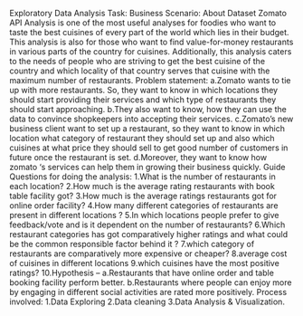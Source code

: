 Exploratory Data Analysis Task:
Business Scenario:
           About Dataset
Zomato API Analysis is one of the most useful analyses for foodies who want to taste the best cuisines of every part of the world which lies in their budget. This analysis is also for those who want to find value-for-money restaurants in various parts of the country for cuisines. Additionally, this analysis caters to the needs of people who are striving to get the best cuisine of the country and which locality of that country serves that cuisine with the maximum number of restaurants.
Problem statement:
a.Zomato wants to tie up with more restaurants. So, they want to know in which locations they should start providing their services and which type of restaurants they should start approaching. 
b.They also want to know, how they can use the data to convince shopkeepers into accepting their services.
c.​Zomato’s new business client want to set up a restaurant, so they want to know in which location what category of restaurant they should set up and also which cuisines at what price they should sell to get good number of customers in future once the restaurant is set. 
d.Moreover, they want to know how zomato ‘s services can help them in growing their business quickly.​
Guide Questions for doing the analysis:
1.What is the number of restaurants in each location?
2.How much is the average rating restaurants with book table facility got?
3.How much is the average ratings restaurants got for online order facility?
4.How many different categories of restaurants are present in different locations ?
5.In which locations people prefer to give feedback/vote and is it dependent on the number of restaurants?
6.Which restaurant categories has got comparatively higher ratings and what could be the common responsible factor behind it ?
7.which category of restaurants are comparatively more expensive or cheaper?
8.average cost of cuisines in different locations
9.which cuisines have the most positive ratings?
10.Hypothesis –
a.Restaurants that have online order and table booking facility perform better.
b.Restaurants where people can enjoy more by engaging in different social activities are rated more positively.
Process involved:
1.Data Exploring
2.Data cleaning
3.Data Analysis & Visualization.

